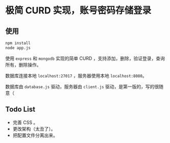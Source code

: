 # 极简 CURD 实现，账号密码存储登录

## 使用

```bash
npm install
node app.js
```

使用 `express` 和 `mongodb` 实现的简单 CURD ，支持添加，删除，验证登录，查询所有，删除操作。

数据库连接本地 `localhost:27017` ，服务器使用本地 `localhost:8080`。

数据库由 `database.js` 驱动，服务器由 `client.js` 驱动，是第一版的，写的很随意（

## Todo List

- 完善 CSS 。
- 更改架构（太丑了）。
- 把配置文件分离出来。